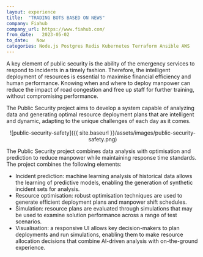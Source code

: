```yaml
---
layout: experience
title:  "TRADING BOTS BASED ON NEWS"
company: Fiahub
company_url: https://www.fiahub.com/
from_date:   2023-05-02
to_date:   Now
categories: Node.js Postgres Redis Kubernetes Terraform Ansible AWS
---
```


A key element of public security is the ability of the emergency services to respond to incidents in a timely fashion. Therefore, the intelligent deployment of resources is essential to maximise financial efficiency and human performance. Knowing when and where to deploy manpower can reduce the impact of road congestion and free up staff for further training, without compromising performance.

The Public Security project aims to develop a system capable of analyzing data and generating optimal resource deployment plans that are intelligent and dynamic, adapting to the unique challenges of each day as it comes.

<span style="display:block;text-align:center">![public-security-safety]({{ site.baseurl }}/assets/images/public-security-safety.png)

The Public Security project combines data analysis with optimisation and prediction to reduce manpower while maintaining response time standards. The project combines the following elements:

- Incident prediction: machine learning analysis of historical data allows the learning of predictive models, enabling the generation of synthetic incident sets for analysis.
- Resource optimisation: robust optimisation techniques are used to generate efficient deployment plans and manpower shift schedules.
- Simulation: resource plans are evaluated through simulations that may be used to examine solution performance across a range of test scenarios.
- Visualisation: a responsive UI allows key decision-makers to plan deployments and run simulations, enabling them to make resource allocation decisions that combine AI-driven analysis with on-the-ground experience.
